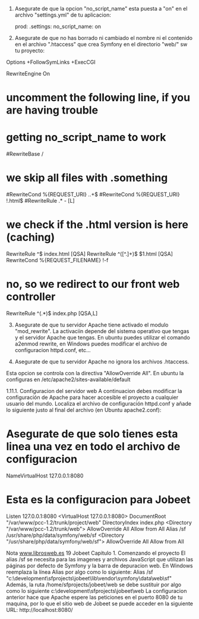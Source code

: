 1) Asegurate de que la opcion "no_script_name" esta puesta a "on" en el archivo "settings.yml" de tu aplicacion:

	prod:
	  .settings:
	    no_script_name:         on

2) Asegurate de que no has borrado ni cambiado el nombre ni el contenido en el archivo ".htaccess" que crea Symfony en el directorio "web/" sw tu proyecto:

Options +FollowSymLinks +ExecCGI

<IfModule mod_rewrite.c>
  RewriteEngine On

  # uncomment the following line, if you are having trouble
  # getting no_script_name to work
  #RewriteBase /

  # we skip all files with .something
  #RewriteCond %{REQUEST_URI} \..+$
  #RewriteCond %{REQUEST_URI} !\.html$
  #RewriteRule .* - [L]

  # we check if the .html version is here (caching)
  RewriteRule ^$ index.html [QSA]
  RewriteRule ^([^.]+)$ $1.html [QSA]
  RewriteCond %{REQUEST_FILENAME} !-f

  # no, so we redirect to our front web controller
  RewriteRule ^(.*)$ index.php [QSA,L]
</IfModule>

3) Asegurate de que tu servidor Apache tiene activado el modulo "mod_rewrite".
La activaciin depende del sistema operativo que tengas y el servidor Apache que tengas.
En ubuntu puedes utilizar el comando a2enmod rewrite, en Windows puedes modificar el archivo de configuracion httpd.conf, etc...

4) Asegurate de que tu servidor Apache no ignora los archivos .htaccess.

Esta opcion se controla con la directiva  "AllowOverride All". En ubuntu la configuras en /etc/apache2/sites-available/default




1.11.1. Configuracion del servidor web
A continuacion debes modificar la configuración de Apache para hacer accesible el proyecto a cualquier usuario del mundo.
Localiza el archivo de configuración httpd.conf y añade lo siguiente justo al final del archivo (en Ubuntu apache2.conf):
   # Asegurate de que solo tienes esta linea una vez en todo el archivo de configuracion

   NameVirtualHost 127.0.0.1:8080
   # Esta es la configuracion para Jobeet
   Listen 127.0.0.1:8080
   <VirtualHost 127.0.0.1:8080>
      DocumentRoot "/var/www/pcc-1.2/trunk/project/web"
      DirectoryIndex index.php
      <Directory "/var/www/pcc-1.2/trunk/web">
        AllowOverride All
        Allow from All
      </Directory>
      Alias /sf /usr/share/php/data/symfony/web/sf
      <Directory "/usr/share/php/data/symfony/web/sf">
        AllowOverride All
        Allow from All
      </Directory>
   </VirtualHost>


Nota
www.librosweb.es                                                                    19
Jobeet Capitulo 1. Comenzando el proyecto
  El alias /sf se necesita para las imagenes y archivos JavaScript que utilizan las páginas por defecto de Symfony y la barra de depuracion web.
  En Windows reemplaza la línea Alias por algo como lo siguiente:
       Alias /sf "c:\development\sfprojects\jobeet\lib\vendor\symfony\data\web\sf"
  Además, la ruta /home/sfprojects/jobeet/web se debe sustituir por algo como lo siguiente
  c:\development\sfprojects\jobeet\web
La configuracion anterior hace que Apache espere las peticiones en el puerto 8080 de tu maquina, por lo que el sitio web de Jobeet se puede acceder en la siguiente URL:
    http://localhost:8080/